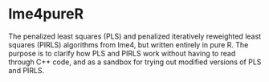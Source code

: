 lme4pureR
=========

The penalized least squares (PLS) and penalized iteratively
reweighted least squares (PIRLS) algorithms from lme4, but written entirely
in pure R. The purpose is to clarify how PLS and PIRLS work without having 
to read through C++ code, and as a sandbox for trying out modified versions 
of PLS and PIRLS.
